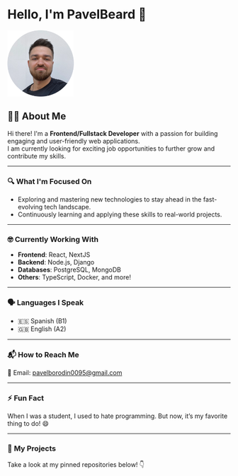 # Hello, I'm PavelBeard 👋

<img 
  src="./images/iam.webp" 
  style="width: 150px"
  alt="Styled Image"
/>

## 👨‍💻 About Me
Hi there! I'm a **Frontend/Fullstack Developer** with a passion for building engaging and user-friendly web applications.  
I am currently looking for exciting job opportunities to further grow and contribute my skills.

---

### 🔍 **What I'm Focused On**
- Exploring and mastering new technologies to stay ahead in the fast-evolving tech landscape.
- Continuously learning and applying these skills to real-world projects.

---

### 🤓 **Currently Working With**
- **Frontend**: React, NextJS  
- **Backend**: Node.js, Django  
- **Databases**: PostgreSQL, MongoDB  
- **Others**: TypeScript, Docker, and more!  

---

### 🗣️ **Languages I Speak**
- 🇪🇸 Spanish (B1)  
- 🇬🇧 English (A2)

---

### 📬 **How to Reach Me**
📧 Email: [pavelborodin0095@gmail.com](mailto:pavelborodin0095@gmail.com)

---

### ⚡️ **Fun Fact**
When I was a student, I used to hate programming. But now, it’s my favorite thing to do! 😄

---

### 📌 **My Projects**
Take a look at my pinned repositories below! 👇

